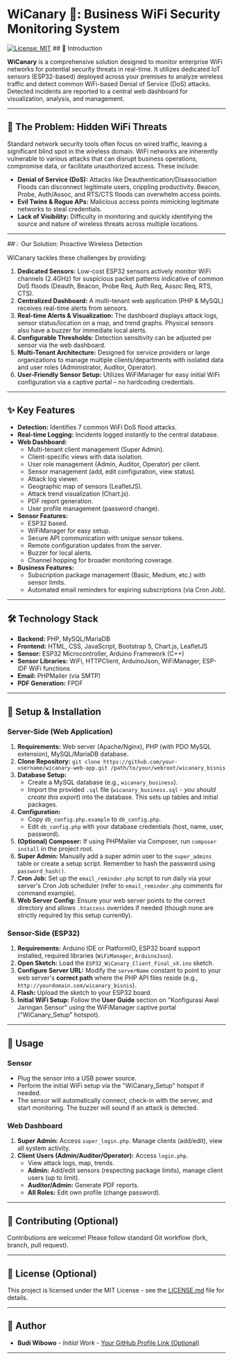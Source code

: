 # WiCanary 📶: Business WiFi Security Monitoring System

[![License: MIT](https://img.shields.io/badge/License-MIT-yellow.svg)](https://opensource.org/licenses/MIT) ## 📝 Introduction

**WiCanary** is a comprehensive solution designed to monitor enterprise WiFi networks for potential security threats in real-time. It utilizes dedicated IoT sensors (ESP32-based) deployed across your premises to analyze wireless traffic and detect common WiFi-based Denial of Service (DoS) attacks. Detected incidents are reported to a central web dashboard for visualization, analysis, and management.

---

## 🎯 The Problem: Hidden WiFi Threats

Standard network security tools often focus on wired traffic, leaving a significant blind spot in the wireless domain. WiFi networks are inherently vulnerable to various attacks that can disrupt business operations, compromise data, or facilitate unauthorized access. These include:

* **Denial of Service (DoS):** Attacks like Deauthentication/Disassociation Floods can disconnect legitimate users, crippling productivity. Beacon, Probe, Auth/Assoc, and RTS/CTS floods can overwhelm access points.
* **Evil Twins & Rogue APs:** Malicious access points mimicking legitimate networks to steal credentials.
* **Lack of Visibility:** Difficulty in monitoring and quickly identifying the source and nature of wireless threats across multiple locations.

---

##💡 Our Solution: Proactive Wireless Detection

WiCanary tackles these challenges by providing:

1.  **Dedicated Sensors:** Low-cost ESP32 sensors actively monitor WiFi channels (2.4GHz) for suspicious packet patterns indicative of common DoS floods (Deauth, Beacon, Probe Req, Auth Req, Assoc Req, RTS, CTS).
2.  **Centralized Dashboard:** A multi-tenant web application (PHP & MySQL) receives real-time alerts from sensors.
3.  **Real-time Alerts & Visualization:** The dashboard displays attack logs, sensor status/location on a map, and trend graphs. Physical sensors also have a buzzer for immediate local alerts.
4.  **Configurable Thresholds:** Detection sensitivity can be adjusted per sensor via the web dashboard.
5.  **Multi-Tenant Architecture:** Designed for service providers or large organizations to manage multiple clients/departments with isolated data and user roles (Administrator, Auditor, Operator).
6.  **User-Friendly Sensor Setup:** Utilizes WiFiManager for easy initial WiFi configuration via a captive portal – no hardcoding credentials.

---

## ✨ Key Features

* **Detection:** Identifies 7 common WiFi DoS flood attacks.
* **Real-time Logging:** Incidents logged instantly to the central database.
* **Web Dashboard:**
    * Multi-tenant client management (Super Admin).
    * Client-specific views with data isolation.
    * User role management (Admin, Auditor, Operator) per client.
    * Sensor management (add, edit configuration, view status).
    * Attack log viewer.
    * Geographic map of sensors (LeafletJS).
    * Attack trend visualization (Chart.js).
    * PDF report generation.
    * User profile management (password change).
* **Sensor Features:**
    * ESP32 based.
    * WiFiManager for easy setup.
    * Secure API communication with unique sensor tokens.
    * Remote configuration updates from the server.
    * Buzzer for local alerts.
    * Channel hopping for broader monitoring coverage.
* **Business Features:**
    * Subscription package management (Basic, Medium, etc.) with sensor limits.
    * Automated email reminders for expiring subscriptions (via Cron Job).

---

## 🛠️ Technology Stack

* **Backend:** PHP, MySQL/MariaDB
* **Frontend:** HTML, CSS, JavaScript, Bootstrap 5, Chart.js, LeafletJS
* **Sensor:** ESP32 Microcontroller, Arduino Framework (C++)
* **Sensor Libraries:** WiFi, HTTPClient, ArduinoJson, WiFiManager, ESP-IDF WiFi functions
* **Email:** PHPMailer (via SMTP)
* **PDF Generation:** FPDF

---

## 🚀 Setup & Installation

### Server-Side (Web Application)

1.  **Requirements:** Web server (Apache/Nginx), PHP (with PDO MySQL extension), MySQL/MariaDB database.
2.  **Clone Repository:** `git clone https://github.com/your-username/wicanary-web-app.git /path/to/your/webroot/wicanary_bisnis`
3.  **Database Setup:**
    * Create a MySQL database (e.g., `wicanary_business`).
    * Import the provided `.sql` file (`wicanary_business.sql` - *you should create this export*) into the database. This sets up tables and initial packages.
4.  **Configuration:**
    * Copy `db_config.php.example` to `db_config.php`.
    * Edit `db_config.php` with your database credentials (host, name, user, password).
5.  **(Optional) Composer:** If using PHPMailer via Composer, run `composer install` in the project root.
6.  **Super Admin:** Manually add a super admin user to the `super_admins` table or create a setup script. Remember to hash the password using `password_hash()`.
7.  **Cron Job:** Set up the `email_reminder.php` script to run daily via your server's Cron Job scheduler (refer to `email_reminder.php` comments for command example).
8.  **Web Server Config:** Ensure your web server points to the correct directory and allows `.htaccess` overrides if needed (though none are strictly required by this setup currently).

### Sensor-Side (ESP32)

1.  **Requirements:** Arduino IDE or PlatformIO, ESP32 board support installed, required libraries (`WiFiManager`, `ArduinoJson`).
2.  **Open Sketch:** Load the `ESP32_WiCanary_Client_Final_vX.ino` sketch.
3.  **Configure Server URL:** Modify the `serverName` constant to point to your web server's **correct path** where the PHP API files reside (e.g., `http://yourdomain.com/wicanary_bisnis`).
4.  **Flash:** Upload the sketch to your ESP32 board.
5.  **Initial WiFi Setup:** Follow the **User Guide** section on "Konfigurasi Awal Jaringan Sensor" using the WiFiManager captive portal ("WiCanary_Setup" hotspot).

---

## 📖 Usage

### Sensor

* Plug the sensor into a USB power source.
* Perform the initial WiFi setup via the "WiCanary_Setup" hotspot if needed.
* The sensor will automatically connect, check-in with the server, and start monitoring. The buzzer will sound if an attack is detected.

### Web Dashboard

1.  **Super Admin:** Access `super_login.php`. Manage clients (add/edit), view all system activity.
2.  **Client Users (Admin/Auditor/Operator):** Access `login.php`.
    * View attack logs, map, trends.
    * **Admin:** Add/edit sensors (respecting package limits), manage client users (up to limit).
    * **Auditor/Admin:** Generate PDF reports.
    * **All Roles:** Edit own profile (change password).

---

## 🤝 Contributing (Optional)

Contributions are welcome! Please follow standard Git workflow (fork, branch, pull request).

---

## 📜 License (Optional)

This project is licensed under the MIT License - see the [LICENSE.md](LICENSE.md) file for details.

---

## 👤 Author

* **Budi Wibowo** - *Initial Work* - [Your GitHub Profile Link (Optional)]()

---
